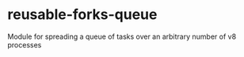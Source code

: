 # reusable-forks-queue
Module for spreading a queue of tasks over an arbitrary number of v8 processes
